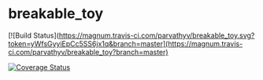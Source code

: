 # breakable_toy
[![Build Status](https://magnum.travis-ci.com/parvathyv/breakable_toy.svg?token=yWfsGyyiEpCc5SS6jx1q&branch=master](https://magnum.travis-ci.com/parvathyv/breakable_toy?branch=master)


[![Coverage Status](https://coveralls.io/repos/parvathyv/breakable_toy.svg?token=4KAnuIlf3bp6HuJlK1QmX4DnzPUn0kcGP&branch=master)](https://coveralls.io/r/parvathyv/breakable_toy?branch=master)
